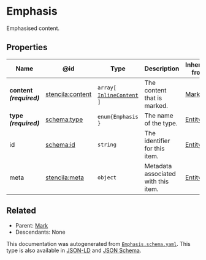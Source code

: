 # Emphasis

Emphasised content.

## Properties

| Name                     | @id                                                         | Type                                            | Description                         | Inherited from     |
| ------------------------ | ----------------------------------------------------------- | ----------------------------------------------- | ----------------------------------- | ------------------ |
| **content _(required)_** | [stencila:content](https://schema.stenci.la/content.jsonld) | `array[`​[`InlineContent`](./InlineContent)​`]` | The content that is marked.         | [Mark](./Mark)     |
| **type _(required)_**    | [schema:type](https://schema.org/type)                      | `enum{`​`Emphasis`​`}`                          | The name of the type.               | [Entity](./Entity) |
| id                       | [schema:id](https://schema.org/id)                          | `string`                                        | The identifier for this item.       | [Entity](./Entity) |
| meta                     | [stencila:meta](https://schema.stenci.la/meta.jsonld)       | `object`                                        | Metadata associated with this item. | [Entity](./Entity) |

## Related

-   Parent: [Mark](./Mark)
-   Descendants: None

 This documentation was autogenerated from [`Emphasis.schema.yaml`](https://github.com/stencila/schema/blob/master/schema/Emphasis.schema.yaml). This type is also available in [JSON-LD](https://schema.stenci.la/Emphasis.jsonld) and [JSON Schema](https://schema.stenci.la/Emphasis.schema.json).

